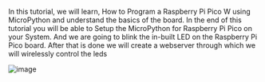 In this tutorial, we will learn, How to Program a Raspberry Pi Pico W using MicroPython and understand the basics of the board. In the end of this tutorial you will be able to Setup the MicroPython for Raspberry Pi Pico on your System. And we are going to blink the in-built LED on the Raspberry Pi Pico board.
After that is done we will create a webserver through which we will wirelessly control the leds

![image](https://github.com/Circuit-Digest/Raspberry_Pi_Pico_W_Tutorial/assets/53686087/f9de094c-0a78-4c8a-98f4-265d1ec5507a)

